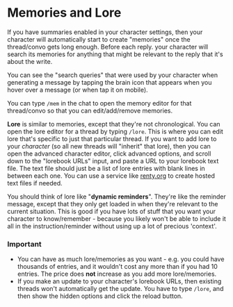 # Memories and Lore
If you have summaries enabled in your character settings, then your character will automatically start to create "memories" once the thread/convo gets long enough. Before each reply. your character will search its memories for anything that might be relevant to the reply that it's about the write.

You can see the "search queries" that were used by your character when generating a message by tapping the brain icon that appears when you hover over a message (or when tap it on mobile).

You can type `/mem` in the chat to open the memory editor for that thread/convo so that you can edit/add/remove memories.

**Lore** is similar to memories, except that they're not chronological. You can open the lore editor for a thread by typing `/lore`. This is where you can edit lore that's specific to just that particular thread. If you want to add lore to your *character* (so all new threads will "inherit" that lore), then you can open the advanced character editor, click advanced options, and scroll down to the "lorebook URLs" input, and paste a URL to your lorebook text file. The text file should just be a list of lore entries with blank lines in between each one. You can use a service like [renty.org](https://rentry.org/) to create hosted text files if needed.

You should think of lore like "**dynamic reminders**". They're like the reminder message, except that they only get loaded in when they're relevant to the current situation. This is good if you have lots of stuff that you want your character to know/remember - because you likely won't be able to include it all in the instruction/reminder without using up a lot of precious 'context'.

### Important
 * You can have as much lore/memories as you want - e.g. you could have thousands of entries, and it wouldn't cost any more than if you had 10 entries. The price does **not** increase as you add more lore/memories.
 * If you make an update to your character's lorebook URLs, then existing threads won't automatically get the update. You have to type `/lore`, and then show the hidden options and click the reload button.
